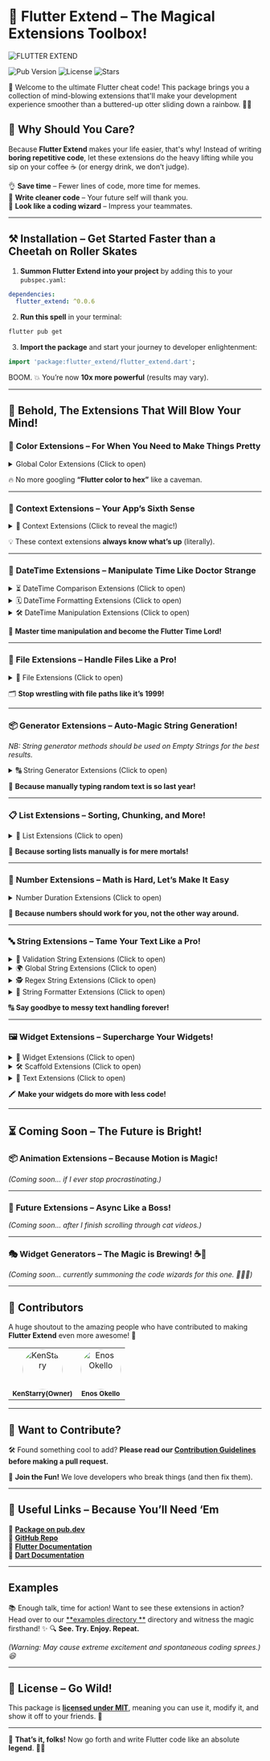 # 🎩 Flutter Extend – The Magical Extensions Toolbox!

![FLUTTER EXTEND](https://github.com/user-attachments/assets/b3a4d7ae-e1b6-4f3d-b485-857567a2cc2b)

![Pub Version](https://img.shields.io/pub/v/flutter_extend)
![License](https://img.shields.io/github/license/KenStarry/flutter_extend)
![Stars](https://img.shields.io/github/stars/KenStarry/flutter_extend?style=social)

🚀 Welcome to the ultimate Flutter cheat code! This package brings you a collection of mind-blowing extensions that'll
make your development experience smoother than a buttered-up otter sliding down a rainbow. 🌈✨

## 🍕 Why Should You Care?

Because **Flutter Extend** makes your life easier, that's why! Instead of writing **boring repetitive code**, let these
extensions do the heavy lifting while you sip on your coffee ☕ (or energy drink, we don’t judge).

👌 **Save time** – Fewer lines of code, more time for memes.  
🔄 **Write cleaner code** – Your future self will thank you.  
🧙 **Look like a coding wizard** – Impress your teammates.

---

## ⚒️ Installation – Get Started Faster than a Cheetah on Roller Skates

1. **Summon Flutter Extend into your project** by adding this to your `pubspec.yaml`:

```yaml
dependencies:
  flutter_extend: ^0.0.6
```  

2. **Run this spell** in your terminal:

```bash
flutter pub get
```  

3. **Import the package** and start your journey to developer enlightenment:

```dart
import 'package:flutter_extend/flutter_extend.dart';
```  

BOOM. 💥 You’re now **10x more powerful** (results may vary).

---

## 🤯 **Behold, The Extensions That Will Blow Your Mind!**

### 🎨 **Color Extensions – For When You Need to Make Things Pretty**

<details>

<summary>Global Color Extensions (Click to open)</summary>

| Extension                        | Description                                  | 
|:---------------------------------|:---------------------------------------------|
| `Colors.red.getLighterShade(10)` | Turns red into diet red (10% lighter)!       |
| `Colors.red.toHex()`             | Converts red into that fancy #FF0000 format. |

</details> 

🔥 No more googling **“Flutter color to hex”** like a caveman.

---

### 📏 **Context Extensions – Your App’s Sixth Sense**

<details>

<summary>🧠 Context Extensions (Click to reveal the magic!)</summary>

| Extension              | Description                                     |
|:-----------------------|:------------------------------------------------|
| `context.colorScheme`  | Knows what colors your app is vibing with. 🎨   |
| `context.isDarkMode`   | Detects if your app has gone full Sith mode. 🌑 |
| `context.screenHeight` | Measures how tall your app stands. 📏           |
| `context.screenWidth`  | Measures the width, because size matters. 📐    |
| `context.theme`        | Retrieves the whole theme like a style guru. 👔 |

</details> 

💡 These context extensions **always know what’s up** (literally).

---

### 📆 **DateTime Extensions – Manipulate Time Like Doctor Strange**

<details>

<summary>⏳ DateTime Comparison Extensions (Click to open)</summary>

| Extension        | What It Does                         |  
|------------------|--------------------------------------|  
| `.isToday()`     | Is today… today? 🤔                  |  
| `.isPast()`      | Confirms if your date is ancient. 📜 |  
| `.isFuture()`    | Predicts the future… kinda. 🔮       |  
| `.isYesterday()` | Checks if it was **Laundry Day**.    |  
| `.isTomorrow()`  | Future You says hello. 👋            |  

</details>

<details>

<summary>🗓️ DateTime Formatting Extensions (Click to open)</summary>

| Extension           | Example                               | Output       |
|:--------------------|:--------------------------------------|--------------|
| `.timeAgo()`        | DateTime(2024, 1, 1).timeAgo()        | "1 year ago" |
| `.timeUntil()`      | DateTime(2026, 1, 1).timeUntil()      | "in 1 year"  |
| `.monthName()`      | DateTime(2024, 1, 1).monthName()      | "January"    |
| `.monthNameShort()` | DateTime(2024, 1, 1).monthNameShort() | "Jan"        |
| `.dayName()`        | DateTime(2024, 1, 1).dayName()        | "Monday"     |
| `.dayNameShort()`   | DateTime(2024, 1, 1).dayNameShort()   | "Mon"        |
| `.slashedDate()`    | DateTime(2024, 1, 1).slashedDate()    | "01/01/2024" |
| `.weekNumber()`     | DateTime(2024, 1, 1).weekNumber()     | 1            |

</details>

<details>

<summary>🛠️ DateTime Manipulation Extensions (Click to open)</summary>

| Extension                 | Example                                 | Output                 |
|:--------------------------|:----------------------------------------|------------------------|
| `.addDays(days)`          | DateTime(2025, 1, 1).addDays(5)         | DateTime(2025, 1, 6)   |
| `.subtractDays(days)`     | DateTime(2025, 1, 1).subtractDays(5)    | DateTime(2024, 12, 27) |
| `.addMonths(months)`      | DateTime(2025, 1, 1).addMonths(5)       | DateTime(2025, 6, 1)   |
| `.subtractMonths(months)` | DateTime(2025, 1, 1).subtractMonths(5)  | DateTime(2024, 8, 1)   |
| `.addYears(years)`        | DateTime(2025, 1, 1).addYears(5)        | DateTime(2030, 1, 1)   |
| `.subtractYears(years)`   | DateTime(2025, 1, 1).subtractYears(5)   | DateTime(2020, 1, 1)   |
| `.addBusinessDays(days)`  | DateTime(2025, 1, 1).addBusinessDays(5) | DateTime(2025, 1, 8)   |

</details>


🔄 **Master time manipulation and become the Flutter Time Lord!**

---

### 📂 **File Extensions – Handle Files Like a Pro!**

<details>

<summary>📁 File Extensions (Click to open)</summary>

| Extension                     | Example                                   | Output                 |
|:------------------------------|:------------------------------------------|------------------------|
| `.fileFormattedSize()`        | `File('path').fileFormattedSize()`        | 500 MB                 |
| `.filePath()`                 | `File('path').filePath()`                 | /emulated/0/storage... |
| `.fileExtension()`            | `File('path').fileExtension()`            | pdf, jpg, etc.         |
| `.fileNameWithoutExtension()` | `File('path').fileNameWithoutExtension()` | myAwesomeFile          |

</details>

🗂️ **Stop wrestling with file paths like it’s 1999!**

---

### 📦 **Generator Extensions – Auto-Magic String Generation!**

_NB: String generator methods should be used on Empty Strings for the best results._

<details>

<summary>🔠 String Generator Extensions (Click to open)</summary>

| Extension                                | Example                               | Output                                |
|:-----------------------------------------|:--------------------------------------|---------------------------------------|
| `.generateLoremIpsum(wordCount)`         | `"".generateLoremIpsum(wordCount: 5)` | `Lorem ipsum dolor sit amet`          |
| `.generateUUID(length)`                  | `"".generateUUID(length: 10)`         | `Random UUID`                         |
| `.generateClipboardContents(textIfNull)` | `"".generateClipboardContents()`      | `Returns a String clipboard contents` |
| `.generateRandomString(length)`          | `"".generateRandomString(10)`         | `Random 10-character string`          |

</details>

📝 **Because manually typing random text is so last year!**

---

### 📋 **List Extensions – Sorting, Chunking, and More!**

<details>

<summary>📜 List Extensions (Click to open)</summary>

| Extension                  | Example                                                                                | Output                                                   |
|:---------------------------|:---------------------------------------------------------------------------------------|----------------------------------------------------------|
| `.firstOrNull()`           | ["hello", "world", "awesome"].firstOrNull()                                            | hello                                                    |
| `.lastOrNull()`            | ["hello", "world", "awesome"].lastOrNull()                                             | awesome                                                  |
| `.sortBy()`                | ["Urus", "BMW", "Aston Martin", "Ferari", "Lambo"].sortBy((car) => car)                | ["Aston Martin", "BMW", "Ferari", "Lambo", "Urus"]       |
| `.sortByAndReturnSorted()` | ["Urus", "BMW", "Aston Martin", "Ferari", "Lambo"].sortByAndReturnSorted((car) => car) | ["Aston Martin", "BMW", "Ferari", "Lambo", "Urus"]       |
| `.shuffled()`              | ["Urus", "BMW", "Aston Martin", "Ferari", "Lambo"].shuffled()                          | ["Ferari", "Aston Martin", "BMW", "Lambo", "Urus"]       |
| `.chunked(size)`           | ["Urus", "BMW", "Aston Martin", "Ferari", "Lambo"].chunked(2)                          | [['Urus', 'BMW'], ['Aston Martin', 'Ferari'], ['Lambo']] |

</details>

📌 **Because sorting lists manually is for mere mortals!**

---

### 🔢 **Number Extensions – Math is Hard, Let’s Make It Easy**

<details>

<summary>Number Duration Extensions (Click to open)</summary>

| Extension    | Example       | Output                    |
|:-------------|:--------------|---------------------------|
| `.days`      | `5.days`      | Duration(days: 5)         |
| `.hours`     | `5.hours`     | Duration(hours: 5)        |
| `.mins`      | `5.mins`      | Duration(minutes: 5)      |
| `.secs`      | `5.secs`      | Duration(seconds: 5)      |
| `.milliSecs` | `5.milliSecs` | Duration(milliSeconds: 5) |
| `.microSecs` | `5.microSecs` | Duration(microSeconds: 5) |

</details> 

🧠 **Because numbers should work for you, not the other way around.**

---

### 🔤 **String Extensions – Tame Your Text Like a Pro!**

<details>

<summary>🔑 Validation String Extensions (Click to open)</summary>

| Extension            | Example                         | Output  |
|:---------------------|:--------------------------------|---------|
| `.isEmailValid()`    | `"badEmail.com".isEmailValid()` | `false` |
| `.isPasswordValid()` | `"weak12".isPasswordValid()`    | `false` |
| `.isValidURL()`      | `"weirdurl//".isValidURL()`     | `false` |

</details>

<details>

<summary>🌍 Global String Extensions (Click to open)</summary>

| Extension                            | Example                                           | Output        |
|:-------------------------------------|:--------------------------------------------------|---------------|
| `.capitalizeFirstLetter()`           | `"hello".capitalizeFirstLetter()`                 | `Hello`       |
| `.capitalizeFirstLetterOfEachWord()` | `"hello world".capitalizeFirstLetterOfEachWord()` | `Hello World` |
| `.getLastNCharacters(n)`             | `"hello".getLastNCharacters(2)`                   | `lo`          |
| `.mask(visibleCount)`                | `"helloworld".mask()`                             | `he******ld`  |
| `.reverse()`                         | `"hello".reverse()`                               | `olleh`       |
| `.truncateName()`                    | `"Ken Starry".truncateName()`                     | `Ken S.`      |

</details>

<details>

<summary>🕵️ Regex String Extensions (Click to open)</summary>

| Extension                             | Example                                              | Output               |
|:--------------------------------------|:-----------------------------------------------------|----------------------|
| `.extractDigits()`                    | `"abc123".extractDigits()`                           | `"123"`              |
| `.removeAllDigits()`                  | `"abc123".removeAllDigits()`                         | `"abc"`              |
| `.removeAllWordsStartingWithNumber()` | `"1abc 2def ghi".removeAllWordsStartingWithNumber()` | `"ghi"`              |
| `.isDigitsOnly()`                     | `"12345".isDigitsOnly()`                             | `true`               |
| `.isTextOnly()`                       | `"abc".isTextOnly()`                                 | `true`               |
| `.removeAllWhiteSpaces()`             | `"a b c".removeAllWhiteSpaces()`                     | `"abc"`              |
| `.getWords()`                         | `"Hello world!".getWords()`                          | `["Hello", "world"]` |

</details>

<details>

<summary>🔢 String Formatter Extensions (Click to open)</summary>

| Extension                  | Example                           | Output          |
|:---------------------------|:----------------------------------|-----------------|
| `.capitalizeFirstLetter()` | `'hello'.capitalizeFirstLetter()` | `'Hello'`       |
| `.toTitleCase()`           | `'hello world'.toTitleCase()`     | `'Hello World'` |
| `.toCamelCase()`           | `'hello_world'.toCamelCase()`     | `'helloWorld'`  |
| `.toSlug()`                | `'Hello World!'.toSlug()`         | `'hello-world'` |
| `.toOrdinal()`             | `'23'.toOrdinal()`                | `'23rd'`        |
| `.toBase64()`              | `'Hello'.toBase64()`              | `'SGVsbG8='`    |
| `.fromBase64()`            | `'SGVsbG8='.fromBase64()`         | `'Hello'`       |

</details>

🔠 **Say goodbye to messy text handling forever!**

---

### 🖼️ **Widget Extensions – Supercharge Your Widgets!**

<details>

<summary>🧩 Widget Extensions (Click to open)</summary>

| Extension          | Example                                                             | Output                                                                         |
|--------------------|---------------------------------------------------------------------|--------------------------------------------------------------------------------|
| `clickableMouse`   | `Text('Click me').clickableMouse(onTap: () { print('Clicked'); })`  | A text widget that shows a mouse pointer on hover and prints 'Clicked' on tap. |
| `expanded`         | `Text('Expanded').expanded()`                                       | A text widget wrapped with an `Expanded` widget.                               |
| `flexibe`          | `Text('Flexible').flexibe()`                                        | A text widget wrapped with a `Flexible` widget.                                |
| `padding`          | `Text('Padded').padding(padding: EdgeInsets.all(16))`               | A text widget with 16 pixels of padding on all sides.                          |
| `align`            | `Text('Aligned').align(alignment: Alignment.centerRight)`           | A text widget aligned to the center right of its parent.                       |
| `clip`             | `Image.network('url').clip(borderRadius: BorderRadius.circular(8))` | An image widget clipped with an 8-pixel border radius.                         |
| `removeScrollbar`  | `ListView().removeScrollbar(context)`                               | A `ListView` without a scrollbar.                                              |
| `addScrollbar`     | `ListView().addScrollbar(context)`                                  | A `ListView` with a scrollbar.                                                 |
| `visibility`       | `Text('Visible').visibility(visible: false)`                        | A text widget that is not visible.                                             |
| `invinsible`       | `Text('Invisible').invinsible()`                                    | A text widget that is not visible.                                             |
| `visible`          | `Text('Visible').visible()`                                         | A text widget that is visible.                                                 |
| `addSelectionArea` | `Text('Selectable').addSelectionArea()`                             | A text widget that can be selected.                                            |
| `center`           | `Text('Centered').center()`                                         | A text widget centered within its parent.                                      |

</details>

<details>

<summary>🛠️ Scaffold Extensions (Click to open)</summary>

| Extension               | Example                                                                                                                                                                       | Output                                                                                   |
|:------------------------|:------------------------------------------------------------------------------------------------------------------------------------------------------------------------------|------------------------------------------------------------------------------------------|
| `.addAnnotatedRegion()` | `Scaffold().addAnnotatedRegion(statusBarColor: Colors.red, statusBarBrightness: Brightness.dark, navigationBarColor: Colors.blue, navigationBarBrightness: Brightness.light)` | A `Scaffold` widget with customized status bar and navigation bar colors and brightness. |

</details>

<details>

<summary>🔗 Text Extensions (Click to open)</summary>

| Extension        | Example                                                                                                      | Output                                                                                               |
|:-----------------|:-------------------------------------------------------------------------------------------------------------|------------------------------------------------------------------------------------------------------|
| `.addHyperLinks` | `Text('Click here for more info').addHyperLinks(hyperLinkTexts: ['here'], onHyperlinkClicked: (word) => {})` | A `Text` widget with the word "here" as a hyperlink that triggers the `onHyperlinkClicked` function. |

</details>

🖍️ **Make your widgets do more with less code!**

---

## ⏳ **Coming Soon – The Future is Bright!**

### 📦 **Animation Extensions – Because Motion is Magic!**

_(Coming soon… if I ever stop procrastinating.)_

---

### 🔖 **Future Extensions – Async Like a Boss!**

_(Coming soon… after I finish scrolling through cat videos.)_

---

### 🎭 **Widget Generators – The Magic is Brewing! ☕🔮**

_(Coming soon... currently summoning the code wizards for this one. 🧙‍♂️✨)_

---

## 🤝 **Contributors**

A huge shoutout to the amazing people who have contributed to making **Flutter Extend** even more awesome! 🎉

<div>

<table style="border: none;">
  <tr style="border: none;">
    <a href="https://github.com/KenStarry" target="_blank"><td style="border: none; text-align: center; vertical-align: middle;">
        <img src="https://github.com/KenStarry.png?s=80&v=4" width="80" style="border-radius: 50%;"  alt="KenStarry"/><br /><sub><b>KenStarry(Owner)</b></sub></td>
</a>
    <a href="https://github.com/okelloEnos" target="_blank"><td style="border: none; text-align: center; vertical-align: middle;">
        <img src="https://github.com/okelloEnos.png?s=80&v=4" width="80" style="border-radius: 50%;"  alt="Enos Okello"/><br /><sub><b>Enos Okello</b></sub></td>
</a>
  </tr>
</table>

</div>

---

## 👥 **Want to Contribute?**

🛠 Found something cool to add? **Please read our [**Contribution Guidelines**](CONTRIBUTING.md) before making a pull request.**

👾 **Join the Fun!** We love developers who break things (and then fix them).

---

## 📘 **Useful Links – Because You’ll Need ‘Em**

🔗 **[Package on pub.dev](https://pub.dev/packages/flutter_extend)**  
🔗 **[GitHub Repo](https://github.com/KenStarry/flutter_extend/tree/main/example/lib)**  
📖 **[Flutter Documentation](https://docs.flutter.dev)**  
📒 **[Dart Documentation](https://dart.dev/docs)**

---

## Examples

📚 Enough talk, time for action! Want to see these extensions in action? Head over to our [**examples directory
**](https://github.com/KenStarry/flutter_extend/tree/main/example/lib) directory and witness the magic firsthand! ✨
🔍 **See. Try. Enjoy. Repeat.**

_(Warning: May cause extreme excitement and spontaneous coding sprees.) 😆_

---

## 🐝 **License – Go Wild!**

This package is [**licensed under MIT**](https://github.com/KenStarry/flutter_extend/blob/main/LICENSE), meaning you can
use it, modify it, and show it off to your friends. 🎉

---

🎉 **That’s it, folks!** Now go forth and write Flutter code like an absolute **legend**. 🚀💙